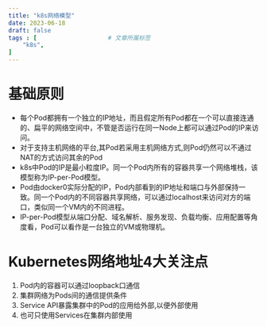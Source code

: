```yaml
---
title: "k8s网络模型"
date: 2023-06-18
draft: false
tags : [                    # 文章所属标签
    "k8s",
]
---
```



# 基础原则

- 每个Pod都拥有一个独立的IP地址，而且假定所有Pod都在一个可以直接连通的、扁平的网络空间中，不管是否运行在同一Node上都可以通过Pod的IP来访问。
- 对于支持主机网络的平台,其Pod若采用主机网络方式,则Pod仍然可以不通过NAT的方式访问其余的Pod
- k8s中Pod的IP是最小粒度IP。同一个Pod内所有的容器共享一个网络堆栈，该模型称为IP-per-Pod模型。
- Pod由docker0实际分配的IP，Pod内部看到的IP地址和端口与外部保持一致。同一个Pod内的不同容器共享网络，可以通过localhost来访问对方的端口，类似同一个VM内的不同进程。
- IP-per-Pod模型从端口分配、域名解析、服务发现、负载均衡、应用配置等角度看，Pod可以看作是一台独立的VM或物理机。


# Kubernetes网络地址4大关注点

1. Pod内的容器可以通过loopback口通信
2. 集群网络为Pods间的通信提供条件
3. Service API暴露集群中的Pod的应用给外部,以便外部使用
4. 也可只使用Services在集群内部使用
